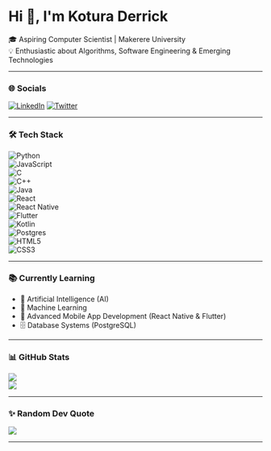 # Hi 👋, I'm Kotura Derrick
🎓 Aspiring Computer Scientist | Makerere University  
💡 Enthusiastic about Algorithms, Software Engineering & Emerging Technologies  

---

### 🌐 Socials
[![LinkedIn](https://img.shields.io/badge/LinkedIn-%230077B5.svg?logo=linkedin&logoColor=white)](https://linkedin.com/in/YOUR_LINKEDIN) 
[![Twitter](https://img.shields.io/badge/Twitter-%231DA1F2.svg?logo=Twitter&logoColor=white)](https://twitter.com/YOUR_TWITTER)  

---

### 🛠 Tech Stack
![Python](https://img.shields.io/badge/python-%233776AB.svg?style=for-the-badge&logo=python&logoColor=white)  
![JavaScript](https://img.shields.io/badge/javascript-%23323330.svg?style=for-the-badge&logo=javascript&logoColor=%23F7DF1E)  
![C](https://img.shields.io/badge/c-%2300599C.svg?style=for-the-badge&logo=c&logoColor=white)  
![C++](https://img.shields.io/badge/c++-%2300599C.svg?style=for-the-badge&logo=cplusplus&logoColor=white)  
![Java](https://img.shields.io/badge/java-%23ED8B00.svg?style=for-the-badge&logo=java&logoColor=white)  
![React](https://img.shields.io/badge/react-%2320232a.svg?style=for-the-badge&logo=react&logoColor=%2361DAFB)  
![React Native](https://img.shields.io/badge/react_native-%2320232a.svg?style=for-the-badge&logo=react&logoColor=%2361DAFB)  
![Flutter](https://img.shields.io/badge/flutter-%2302569B.svg?style=for-the-badge&logo=flutter&logoColor=white)  
![Kotlin](https://img.shields.io/badge/kotlin-%230095D5.svg?style=for-the-badge&logo=kotlin&logoColor=white)  
![Postgres](https://img.shields.io/badge/postgres-%23336791.svg?style=for-the-badge&logo=postgresql&logoColor=white)  
![HTML5](https://img.shields.io/badge/html5-%23E34F26.svg?style=for-the-badge&logo=html5&logoColor=white)  
![CSS3](https://img.shields.io/badge/css3-%231572B6.svg?style=for-the-badge&logo=css3&logoColor=white)  

---

### 📚 Currently Learning
- 🤖 Artificial Intelligence (AI)  
- 🧠 Machine Learning  
- 📱 Advanced Mobile App Development (React Native & Flutter)  
- 🗄️ Database Systems (PostgreSQL)  

---

### 📊 GitHub Stats
![](https://github-readme-stats.vercel.app/api?username=koturaderrick&theme=dark&hide_border=false&include_all_commits=false&count_private=false)  
![](https://github-readme-stats.vercel.app/api/top-langs/?username=koturaderrick&theme=dark&hide_border=false&include_all_commits=false&count_private=false&layout=compact)  

---

### ✨ Random Dev Quote
![](https://quotes-github-readme.vercel.app/api?type=horizontal&theme=dark)

---
